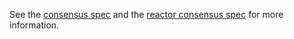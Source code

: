 See the [consensus spec](https://github.com/XuanMaoSecLab/DolphinChain/tree/master/docs/spec/consensus) and the [reactor consensus spec](https://github.com/XuanMaoSecLab/DolphinChain/tree/master/docs/spec/reactors/consensus) for more information.
